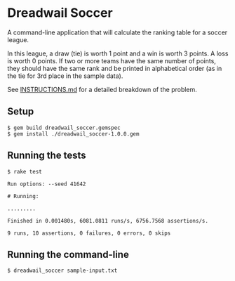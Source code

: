# Dreadwail Soccer

A command-line application that will calculate the ranking table for a soccer league.

In this league, a draw (tie) is worth 1 point and a win is worth 3 points. A loss is worth 0 points.
If two or more teams have the same number of points, they should have the same rank and be printed in alphabetical order (as in the tie for 3rd place in the sample data).

See [INSTRUCTIONS.md](INSTRUCTIONS.md) for a detailed breakdown of the problem.

## Setup

    $ gem build dreadwail_soccer.gemspec
    $ gem install ./dreadwail_soccer-1.0.0.gem

## Running the tests

    $ rake test

    Run options: --seed 41642

    # Running:

    .........

    Finished in 0.001480s, 6081.0811 runs/s, 6756.7568 assertions/s.

    9 runs, 10 assertions, 0 failures, 0 errors, 0 skips

## Running the command-line

    $ dreadwail_soccer sample-input.txt
